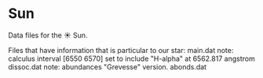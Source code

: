 # Sun

Data files for the :sunny: Sun.

Files that have information that is particular to our star:
  main.dat     note: calculus interval [6550 6570] set to include "H-alpha" at 6562.817 angstrom
  dissoc.dat   note: abundances "Grevesse" version.
  abonds.dat




